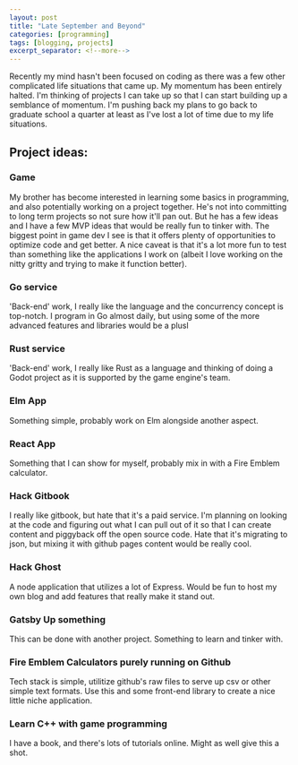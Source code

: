 ```yaml
---
layout: post
title: "Late September and Beyond"
categories: [programming]
tags: [blogging, projects]
excerpt_separator: <!--more-->
---
```


Recently my mind hasn't been focused on coding as there was a few other complicated life situations that came up.
My momentum has been entirely halted. I'm thinking of projects I can take up so that I can start building up a semblance of momentum. I'm pushing back my plans to go back to graduate school a quarter at least as I've lost a lot of time due to my life situations.

<!--more-->

## Project ideas:

### Game

My brother has become interested in learning some basics in programming, and also potentially working on a project together. He's not into committing to long term projects so not sure how it'll pan out. But he has a few ideas and I have a few MVP ideas that would be really fun to tinker with. The biggest point in game dev I see is that it offers plenty of opportunities to optimize code and get better. A nice caveat is that it's a lot more fun to test than something like the applications I work on (albeit I love working on the nitty gritty and trying to make it function better).

### Go service

'Back-end' work, I really like the language and the concurrency concept is top-notch. I program in Go almost daily, but using some of the more advanced features and libraries would be a plusl

### Rust service

'Back-end' work, I really like Rust as a language and thinking of doing a Godot project as it is supported by the game engine's team.

### Elm App

Something simple, probably work on Elm alongside another aspect.

### React App

Something that I can show for myself, probably mix in with a Fire Emblem calculator.

### Hack Gitbook

I really like gitbook, but hate that it's a paid service. I'm planning on looking at the code and figuring out what I can pull out of it so that I can create content and piggyback off the open source code. Hate that it's migrating to json, but mixing it with github pages content would be really cool.

### Hack Ghost

A node application that utilizes a lot of Express. Would be fun to host my own blog and add features that really make it stand out.

### Gatsby Up something

This can be done with another project. Something to learn and tinker with.

### Fire Emblem Calculators purely running on Github

Tech stack is simple, utilitize github's raw files to serve up csv or other simple text formats.
Use this and some front-end library to create a nice little niche application.

### Learn C++ with game programming

I have a book, and there's lots of tutorials online. Might as well give this a shot.